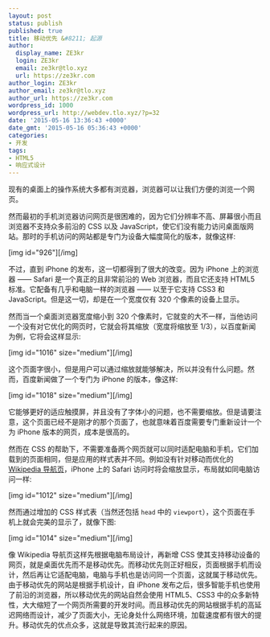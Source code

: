 ```yaml
---
layout: post
status: publish
published: true
title: 移动优先 &#8211; 起源
author:
  display_name: ZE3kr
  login: ZE3kr
  email: ze3kr@tlo.xyz
  url: https://ze3kr.com
author_login: ZE3kr
author_email: ze3kr@tlo.xyz
author_url: https://ze3kr.com
wordpress_id: 1000
wordpress_url: http://webdev.tlo.xyz/?p=32
date: '2015-05-16 13:36:43 +0000'
date_gmt: '2015-05-16 05:36:43 +0000'
categories:
- 开发
tags:
- HTML5
- 响应式设计
---
```

<p>现有的桌面上的操作系统大多都有浏览器，浏览器可以让我们方便的浏览一个网页。</p>
<p>然而最初的手机浏览器访问网页是很困难的，因为它们分辨率不高、屏幕很小而且浏览器不支持众多前沿的 CSS 以及 JavaScript，使它们没有能力访问桌面版网站。那时的手机访问的网站都是专门为设备大幅度简化的版本，就像这样:</p>
<p>[img id="926"][/img]</p>
<p>不过，直到 iPhone 的发布，这一切都得到了很大的改变。因为 iPhone 上的浏览器 —— Safari 是一个真正的且非常前沿的 Web 浏览<!--more-->器，而且它还支持 HTML5 标准。它配备有几乎和电脑一样的浏览器 —— 以至于它支持 CSS3 和 JavaScript。但是这一切，却是在一个宽度仅有 320 个像素的设备上显示。</p>
<p>然而当一个桌面浏览器宽度缩小到 320 个像素时，它就变的大不一样，当他访问一个没有对它优化的网页时，它就会将其缩放（宽度将缩放至 1/3），以百度新闻为例，它将会这样显示:</p>
<p>[img id="1016" size="medium"][/img]</p>
<p>这个页面字很小，但是用户可以通过缩放就能够解决，所以并没有什么问题。然而，百度新闻做了一个专门为 iPhone 的版本，像这样:</p>
<p>[img id="1018" size="medium"][/img]</p>
<p>它能够更好的适应触摸屏，并且没有了字体小的问题，也不需要缩放。但是请要注意，这个页面已经不是刚才的那个页面了，也就意味着百度需要专门重新设计一个为 iPhone 版本的网页，成本是很高的。</p>
<p>然而在 CSS 的帮助下，不需要准备两个网页就可以同时适配电脑和手机，它们加载到的页面相同，但是应用的样式表并不同。例如没有针对移动而优化的 <a href="https://www.wikipedia.org/">Wikipedia 导航页</a>，iPhone 上的 Safari 访问时将会缩放显示，布局就如同电脑访问一样:</p>
<p>[img id="1012" size="medium"][/img]</p>
<p>然而通过增加的 CSS 样式表（当然还包括 <code>head</code> 中的 <code>viewport</code>），这个页面在手机上就会完美的显示了，就像下图:</p>
<p>[img id="1014" size="medium"][/img]</p>
<p>像 Wikipedia 导航页这样先根据电脑布局设计，再新增 CSS 使其支持移动设备的网页，就是桌面优先而不是移动优先。而移动优先则正好相反，页面根据手机而设计，然后再让它适配电脑，电脑与手机也是访问同一个页面，这就属于移动优先。由于移动优先的网站是根据手机设计，自 iPhone 发布之后，很多智能手机也使用了前沿的浏览器，所以移动优先的网站自然会使用 HTML5、CSS3 中的众多新特性，大大缩短了一个网页所需要的开发时间。而且移动优先的网站根据手机的高延迟网络而设计，减少了页面大小，无论身处什么网络环境，加载速度都有很大的提升。移动优先的优点众多，这就是导致其流行起来的原因。</p>
